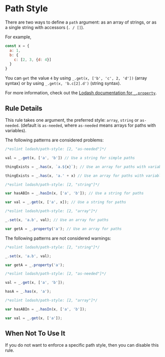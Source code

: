 # Path Style

There are two ways to define a `path` argument: as an array of strings, or as a single string with accessors (`. / []`).

For example,
```js
const x = {
  a: 1,
  b: {
    c: [2, 3, {d: 4}]
  }
}
```
You can `get` the value `4` by using `_.get(x, ['b', 'c', 2, 'd'])` (array syntax) or by using `_.get(x, 'b.c[2].d')` (string syntax).

For more information, check out the [Lodash documentation for `_.property`](https://lodash.com/docs#property).

## Rule Details

This rule takes one argument, the preferred style: `array`, `string` or `as-needed`. (default is `as-needed`, where `as-needed` means arrays for paths with variables).

The following patterns are considered problems:

```js
/*eslint lodash/path-style: [2, "as-needed"]*/

val = _.get(x, ['a', 'b']) // Use a string for simple paths

thingExists = _.has(x, `a.${x}`); // Use an array for paths with variables

thingExists = _.has(x, 'a.' + x) // Use an array for paths with variables

```

```js
/*eslint lodash/path-style: [2, "string"]*/

var hasABIn = _.hasIn(x, ['a', 'b']); // Use a string for paths

var val = _.get(x, ['a', x]); // Use a string for paths
```

```js
/*eslint lodash/path-style: [2, "array"]*/

_.set(x, 'a.b', val); // Use an array for paths

var getA = _.property('a'); // Use an array for paths

```

The following patterns are not considered warnings:

```js
/*eslint lodash/path-style: [2, "string"]*/

_.set(x, 'a.b', val);

var getA = _.property('a');

```

```js
/*eslint lodash/path-style: [2, "as-needed"]*/

val = _.get(x, ['a', 'b']);

hasA = _.has(x, 'a');

```

```js
/*eslint lodash/path-style: [2, "array"]*/

var hasABIn = _.hasIn(x, ['a', 'b']);

var val = _.get(x, ['a']);

```

## When Not To Use It

If you do not want to enforce a specific path style, then you can disable this rule.
